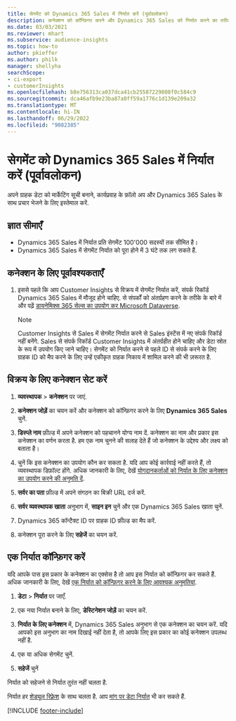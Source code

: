 ```yaml
---
title: सेगमेंट को Dynamics 365 Sales में निर्यात करें (पूर्वावलोकन)
description: कनेक्शन को कॉन्फ़िगर करने और Dynamics 365 Sales को निर्यात करने का तरीका जानें.
ms.date: 03/03/2021
ms.reviewer: mhart
ms.subservice: audience-insights
ms.topic: how-to
author: pkieffer
ms.author: philk
manager: shellyha
searchScope:
- ci-export
- customerInsights
ms.openlocfilehash: b8e756313ca037dca41cb25587229808f0c584c9
ms.sourcegitcommit: dca46afb9e23ba87a0ff59a1776c1d139e209a32
ms.translationtype: MT
ms.contentlocale: hi-IN
ms.lasthandoff: 06/29/2022
ms.locfileid: "9082385"
---
```

# <a name="export-segments-to-dynamics-365-sales-preview"></a>सेगमेंट को Dynamics 365 Sales में निर्यात करें (पूर्वावलोकन)

अपने ग्राहक डेटा को मार्केटिंग सूची बनाने, कार्यप्रवाह के फ़ॉलो अप और Dynamics 365 Sales के साथ प्रचार भेजने के लिए इस्तेमाल करें.

## <a name="known-limitations"></a>ज्ञात सीमाएँ

- Dynamics 365 Sales में निर्यात प्रति सेगमेंट 100'000 सदस्यों तक सीमित है।
- Dynamics 365 Sales में सेगमेंट निर्यात को पूरा होने में 3 घंटे तक लग सकते हैं. 

## <a name="prerequisite-for-connection"></a>कनेक्शन के लिए पूर्वावश्यकताएँ

1. इससे पहले कि आप Customer Insights से विक्रय में सेगमेंट निर्यात करें, संपर्क रिकॉर्ड Dynamics 365 Sales में मौजूद होने चाहिए. से संपर्कों को अंतर्ग्रहण करने के तरीके के बारे में और पढ़ें [डायनेमिक्स 365 सेल्स का उपयोग कर Microsoft Dataverse](connect-dataverse-managed-lake.md).

   > [!NOTE]
   > Customer Insights से Sales में सेगमेंट निर्यात करने से Sales इंस्टेंस में नए संपर्क रिकॉर्ड नहीं बनेंगे. Sales से संपर्क रिकॉर्ड Customer Insights में अंतर्ग्रहीत होने चाहिए और डेटा स्रोत के रूप में उपयोग किए जाने चाहिए। सेगमेंट को निर्यात करने से पहले ID से संपर्क करने के लिए ग्राहक ID को मैप करने के लिए उन्हें एकीकृत ग्राहक निकाय में शामिल करने की भी ज़रूरत है.

## <a name="set-up-the-connection-to-sales"></a>विक्रय के लिए कनेक्शन सेट करें

1. **व्यवस्थापक** > **कनेक्शन** पर जाएं.

1. **कनेक्शन जोड़ें** का चयन करें और कनेक्शन को कॉन्फ़िगर करने के लिए **Dynamics 365 Sales** चुनें.

1. **डिस्प्ले नाम** फ़ील्ड में अपने कनेक्शन को पहचानने योग्य नाम दें. कनेक्शन का नाम और प्रकार इस कनेक्शन का वर्णन करता है. हम एक नाम चुनने की सलाह देते हैं जो कनेक्शन के उद्देश्य और लक्ष्य को बताता है।

1. चुनें कि इस कनेक्शन का उपयोग कौन कर सकता है. यदि आप कोई कार्रवाई नहीं करते हैं, तो व्यवस्थापक डिफ़ॉल्ट होंगे. अधिक जानकारी के लिए, देखें [योगदानकर्ताओं को निर्यात के लिए कनेक्शन का उपयोग करने की अनुमति दें](connections.md#allow-contributors-to-use-a-connection-for-exports).

1. **सर्वर का पता** फ़ील्ड में अपने संगठन का बिक्री URL दर्ज करें.

1. **सर्वर व्यवस्थापक खाता** अनुभाग में, **साइन इन** चुनें और एक Dynamics 365 Sales खाता चुनें.

1. Dynamics 365 कॉन्टैक्ट ID पर ग्राहक ID फ़ील्ड का मैप करें.

1. कनेक्शन पूरा करने के लिए **सहेजें** का चयन करें. 

## <a name="configure-an-export"></a>एक निर्यात कॉन्फ़िगर करें

यदि आपके पास इस प्रकार के कनेक्शन का एक्सेस है तो आप इस निर्यात को कॉन्फ़िगर कर सकते हैं. अधिक जानकारी के लिए, देखें [एक निर्यात को कॉन्फ़िगर करने के लिए आवश्यक अनुमतियां](export-destinations.md#set-up-a-new-export).

1. **डेटा** > **निर्यात** पर जाएँ.

1. एक नया निर्यात बनाने के लिए, **डेस्टिनेशन जोड़ें** का चयन करें.

1. **निर्यात के लिए कनेक्शन** में, Dynamics 365 Sales अनुभाग से एक कनेक्शन का चयन करें. यदि आपको इस अनुभाग का नाम दिखाई नहीं देता है, तो आपके लिए इस प्रकार का कोई कनेक्शन उपलब्ध नहीं है.

1. एक या अधिक सेगमेंट चुनें.

1. **सहेजें** चुनें

निर्यात को सहेजने से निर्यात तुरंत नहीं चलता है.

निर्यात हर [शेड्यूल रिफ़्रेश](system.md#schedule-tab) के साथ चलता है. आप [मांग पर डेटा निर्यात](export-destinations.md#run-exports-on-demand) भी कर सकते हैं. 

[!INCLUDE [footer-include](includes/footer-banner.md)]
